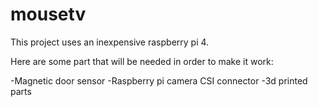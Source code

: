 # mousetv
This project uses an inexpensive raspberry pi 4. 

Here are some part that will be needed in order to make it work:

-Magnetic door sensor
-Raspberry pi camera CSI connector
-3d printed parts
